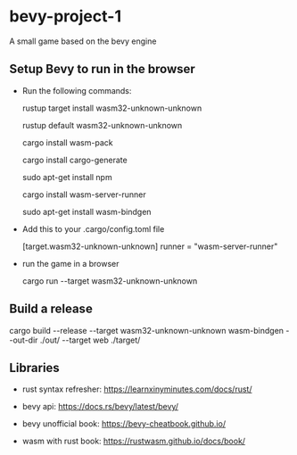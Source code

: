 # bevy-project-1 #
A small game based on the bevy engine

## Setup Bevy to run in the browser ##

- Run the following commands:

    rustup target install wasm32-unknown-unknown

    rustup default wasm32-unknown-unknown

    cargo install wasm-pack

    cargo install cargo-generate

    sudo apt-get install npm

    cargo install wasm-server-runner

    sudo apt-get install wasm-bindgen

- Add this to your .cargo/config.toml file

    [target.wasm32-unknown-unknown]
    runner = "wasm-server-runner"

- run the game in a browser

    cargo run --target wasm32-unknown-unknown

## Build a release ##

cargo build --release --target wasm32-unknown-unknown
wasm-bindgen --out-dir ./out/ --target web ./target/

## Libraries ##

- rust syntax refresher: https://learnxinyminutes.com/docs/rust/

- bevy api: https://docs.rs/bevy/latest/bevy/

- bevy unofficial book: https://bevy-cheatbook.github.io/

- wasm with rust book: https://rustwasm.github.io/docs/book/
